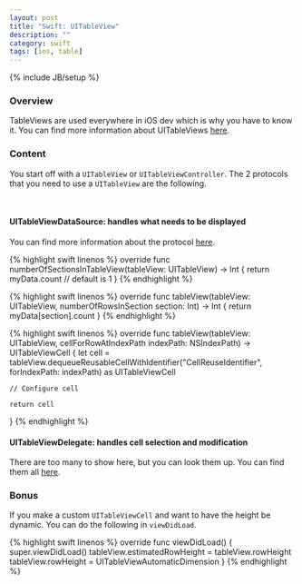 ```yaml
---
layout: post
title: "Swift: UITableView"
description: ""
category: swift
tags: [ios, table]
---
```

{% include JB/setup %}

<!-- Overview -->
<h3>Overview</h3>

TableViews are used everywhere in iOS dev which is why you have to know it. You can find more information about UITableViews [here](https://developer.apple.com/library/ios/documentation/UIKit/Reference/UITableView_Class/).

<!-- Content -->
<h3>Content</h3>

You start off with a `UITableView` or `UITableViewController`. The 2 protocols that you need to use a `UITableView` are the following.


<br />
<h4>UITableViewDataSource: handles what needs to be displayed</h4>

You can find more information about the protocol [here]((https://developer.apple.com/library/prerelease/ios/documentation/UIKit/Reference/UITableViewDataSource_Protocol/index.html)).

<!-- Code _______________________________________-->
{% highlight swift linenos %}
override func numberOfSectionsInTableView(tableView: UITableView) 
                                          -> Int {
    return myData.count // default is 1
}
{% endhighlight %}
<!-- /Code ^^^^^^^^^^^^^^^^^^^^^^^^^^^^^^^^^^^^^^-->

<!-- Code _______________________________________-->
{% highlight swift linenos %}
override func tableView(tableView: UITableView, 
                        numberOfRowsInSection section: Int) 
                        -> Int {
    return myData[section].count
}
{% endhighlight %}
<!-- /Code ^^^^^^^^^^^^^^^^^^^^^^^^^^^^^^^^^^^^^^-->

<!-- Code _______________________________________-->
{% highlight swift linenos %}
override func tableView(tableView: UITableView, 
                        cellForRowAtIndexPath indexPath: NSIndexPath) 
                        -> UITableViewCell {
    let cell = tableView.dequeueReusableCellWithIdentifier("CellReuseIdentifier",
                                                           forIndexPath: indexPath) 
                                                           as UITableViewCell

    // Configure cell

    return cell
}
{% endhighlight %}
<!-- /Code ^^^^^^^^^^^^^^^^^^^^^^^^^^^^^^^^^^^^^^-->



<h4>UITableViewDelegate: handles cell selection and modification</h4>

There are too many to show here, but you can look them up. You can find them all [here](https://developer.apple.com/library/prerelease/ios/documentation/UIKit/Reference/UITableViewDelegate_Protocol/index.html).


<!-- Bonus -->
<h3>Bonus</h3>

If you make a custom `UITableViewCell` and want to have the height be dynamic. You can do the following in `viewDidLoad`.

<!-- Code _______________________________________-->
{% highlight swift linenos %}
override func viewDidLoad() {
    super.viewDidLoad()
    tableView.estimatedRowHeight = tableView.rowHeight
    tableView.rowHeight = UITableViewAutomaticDimension
}
{% endhighlight %}
<!-- /Code ^^^^^^^^^^^^^^^^^^^^^^^^^^^^^^^^^^^^^^-->
